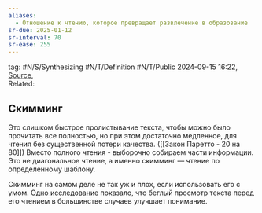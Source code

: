 ```yaml
---
aliases:
  - Отношение к чтению, которое превращает развлечение в образование
sr-due: 2025-01-12
sr-interval: 70
sr-ease: 255
---
```

tag:  #N/S/Synthesizing  #N/T/Definition #N/T/Public 
2024-09-15 16:22, [Source](),  
Related:  

## Скимминг 
Это слишком быстрое пролистывание текста, чтобы можно было прочитать все полностью, но при этом достаточно медленное, для чтения без существенной потери качества. ([[Закон Паретто - 20 на 80]])
Вместо полного чтения - выборочно собираем части информации.
Это не диагональное чтение, а именно скимминг — чтение по определенному шаблону. 

Скимминг на самом деле не так уж и плох, если использовать его с умом. [Одно исследование](http://psycnet.apa.org/journals/edu/25/7/521/) показало, что беглый просмотр текста перед его чтением в большинстве случаев улучшает понимание.


